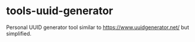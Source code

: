 # tools-uuid-generator
Personal UUID generator tool similar to https://www.uuidgenerator.net/ but simplified.
